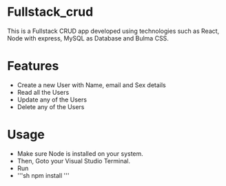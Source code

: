 # Fullstack_crud
This is a Fullstack CRUD app developed using technologies such as React, Node with express, MySQL as Database and Bulma CSS.

# Features
- Create a new User with Name, email and Sex details
- Read all the Users
- Update any of the Users
- Delete any of the Users

# Usage
- Make sure Node is installed on your system.
- Then, Goto your Visual Studio Terminal.
- Run 
- '''sh npm install '''
